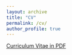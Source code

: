 ```yaml
---
layout: archive
title: "CV"
permalink: /cv/
author_profile: true
---
```


[Curriculum Vitae in PDF](http://xiaoxizhao.github.io/files/CV_XiaoxiZhao_Dec2019.pdf)
